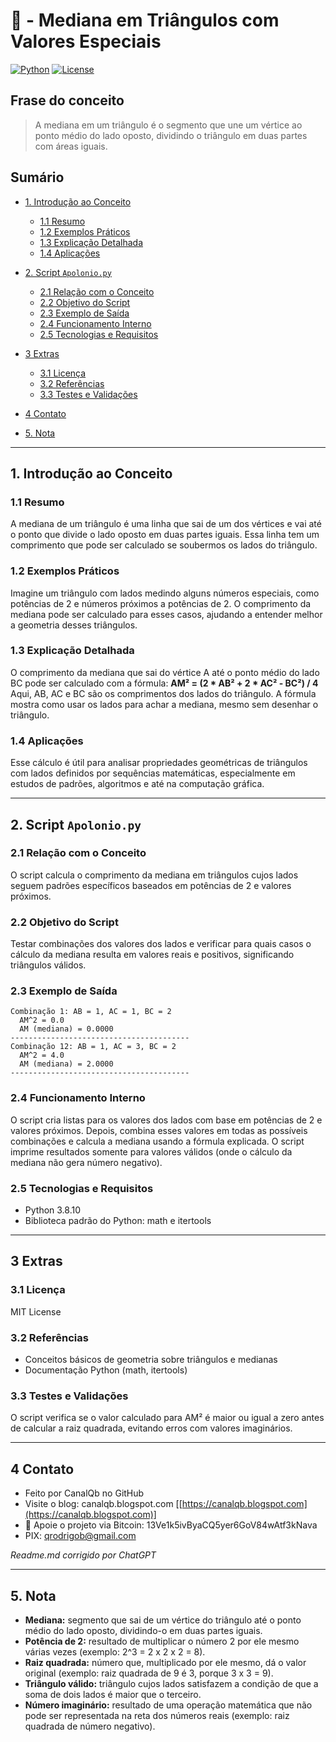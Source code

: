 # 📐 - Mediana em Triângulos com Valores Especiais

[![Python](https://img.shields.io/badge/Python-3.7%2B-blue.svg)](https://www.python.org/)
[![License](https://img.shields.io/badge/license-MIT-green)](LICENSE)

## Frase do conceito

> A mediana em um triângulo é o segmento que une um vértice ao ponto médio do lado oposto, dividindo o triângulo em duas partes com áreas iguais.

## Sumário

* [1. Introdução ao Conceito](#1-introdução-ao-conceito)

  * [1.1 Resumo](#11-resumo)
  * [1.2 Exemplos Práticos](#12-exemplos-práticos)
  * [1.3 Explicação Detalhada](#13-explicação-detalhada)
  * [1.4 Aplicações](#14-aplicações)
* [2. Script `Apolonio.py`](#2-script-apoloniopy)

  * [2.1 Relação com o Conceito](#21-relação-com-o-conceito)
  * [2.2 Objetivo do Script](#22-objetivo-do-script)
  * [2.3 Exemplo de Saída](#23-exemplo-de-saída)
  * [2.4 Funcionamento Interno](#24-funcionamento-interno)
  * [2.5 Tecnologias e Requisitos](#25-tecnologias-e-requisitos)
* [3 Extras](#3-extras)

  * [3.1 Licença](#31-licença)
  * [3.2 Referências](#32-referencias)
  * [3.3 Testes e Validações](#33-testes-e-validações)
* [4 Contato](#4-contato)
* [5. Nota](#5-nota)

---

## 1. Introdução ao Conceito

### 1.1 Resumo

A mediana de um triângulo é uma linha que sai de um dos vértices e vai até o ponto que divide o lado oposto em duas partes iguais. Essa linha tem um comprimento que pode ser calculado se soubermos os lados do triângulo.

### 1.2 Exemplos Práticos

Imagine um triângulo com lados medindo alguns números especiais, como potências de 2 e números próximos a potências de 2. O comprimento da mediana pode ser calculado para esses casos, ajudando a entender melhor a geometria desses triângulos.

### 1.3 Explicação Detalhada

O comprimento da mediana que sai do vértice A até o ponto médio do lado BC pode ser calculado com a fórmula:
**AM² = (2 \* AB² + 2 \* AC² - BC²) / 4**
Aqui, AB, AC e BC são os comprimentos dos lados do triângulo. A fórmula mostra como usar os lados para achar a mediana, mesmo sem desenhar o triângulo.

### 1.4 Aplicações

Esse cálculo é útil para analisar propriedades geométricas de triângulos com lados definidos por sequências matemáticas, especialmente em estudos de padrões, algoritmos e até na computação gráfica.

---

## 2. Script `Apolonio.py`

### 2.1 Relação com o Conceito

O script calcula o comprimento da mediana em triângulos cujos lados seguem padrões específicos baseados em potências de 2 e valores próximos.

### 2.2 Objetivo do Script

Testar combinações dos valores dos lados e verificar para quais casos o cálculo da mediana resulta em valores reais e positivos, significando triângulos válidos.

### 2.3 Exemplo de Saída

```
Combinação 1: AB = 1, AC = 1, BC = 2  
  AM^2 = 0.0  
  AM (mediana) = 0.0000  
----------------------------------------  
Combinação 12: AB = 1, AC = 3, BC = 2  
  AM^2 = 4.0  
  AM (mediana) = 2.0000  
----------------------------------------
```

### 2.4 Funcionamento Interno

O script cria listas para os valores dos lados com base em potências de 2 e valores próximos. Depois, combina esses valores em todas as possíveis combinações e calcula a mediana usando a fórmula explicada. O script imprime resultados somente para valores válidos (onde o cálculo da mediana não gera número negativo).

### 2.5 Tecnologias e Requisitos

* Python 3.8.10
* Biblioteca padrão do Python: math e itertools

---

## 3 Extras

### 3.1 Licença

MIT License

### 3.2 Referências

* Conceitos básicos de geometria sobre triângulos e medianas
* Documentação Python (math, itertools)

### 3.3 Testes e Validações

O script verifica se o valor calculado para AM² é maior ou igual a zero antes de calcular a raiz quadrada, evitando erros com valores imaginários.

---

## 4 Contato

* Feito por CanalQb no GitHub
* Visite o blog: canalqb.blogspot.com \[[https://canalqb.blogspot.com](https://canalqb.blogspot.com)]
* 💸 Apoie o projeto via Bitcoin: 13Ve1k5ivByaCQ5yer6GoV84wAtf3kNava
* PIX: [qrodrigob@gmail.com](mailto:qrodrigob@gmail.com)

*Readme.md corrigido por ChatGPT*

---

## 5. Nota

* **Mediana:** segmento que sai de um vértice do triângulo até o ponto médio do lado oposto, dividindo-o em duas partes iguais.
* **Potência de 2:** resultado de multiplicar o número 2 por ele mesmo várias vezes (exemplo: 2^3 = 2 x 2 x 2 = 8).
* **Raiz quadrada:** número que, multiplicado por ele mesmo, dá o valor original (exemplo: raiz quadrada de 9 é 3, porque 3 x 3 = 9).
* **Triângulo válido:** triângulo cujos lados satisfazem a condição de que a soma de dois lados é maior que o terceiro.
* **Número imaginário:** resultado de uma operação matemática que não pode ser representada na reta dos números reais (exemplo: raiz quadrada de número negativo).
